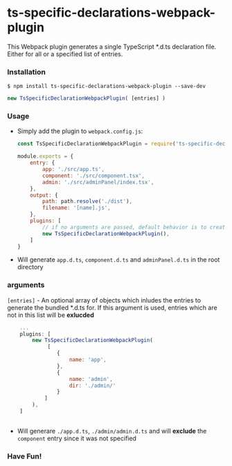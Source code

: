 # ts-specific-declarations-webpack-plugin

This Webpack plugin generates a single TypeScript *.d.ts declaration file.
Either for all or a specified list of entries.

### Installation

```shell
$ npm install ts-specific-declarations-webpack-plugin --save-dev
```

```js
new TsSpecificDeclarationWebpackPlugin( [entries] )
```

### Usage

* Simply add the plugin to `webpack.config.js`:

    ```javascript
    const TsSpecificDeclarationWebpackPlugin = require('ts-specific-declarations-webpack-plugin');

    module.exports = {
        entry: {
            app: './src/app.ts',
            component: './src/component.tsx',
            admin: './src/adminPanel/index.tsx',
        },
        output: {
            path: path.resolve('./dist'),
            filename: '[name].js',
        },
        plugins: [
            // if no arguments are passed, default behavior is to create *.d.ts per entry.
            new TsSpecificDeclarationWebpackPlugin(), 
        ]
    }
    ```
* Will generate `app.d.ts`, `component.d.ts` and `adminPanel.d.ts` in the root directory

### arguments

`[entries]` - An optional array of objects which inludes the entries to generate the bundled *.d.ts for. If this argument is used, entries which are not in this list will be **exlucded**
```js
    ...
    plugins: [
        new TsSpecificDeclarationWebpackPlugin(
             [
                {
                    name: 'app',
                },
                {
                    name: 'admin',
                    dir: './admin/'
                }
            ]
        ),
    ]
    
```
* Will generare `./app.d.ts`, `./admin/admin.d.ts` and will **exclude** the `component` entry since it was not specified


### Have Fun!
